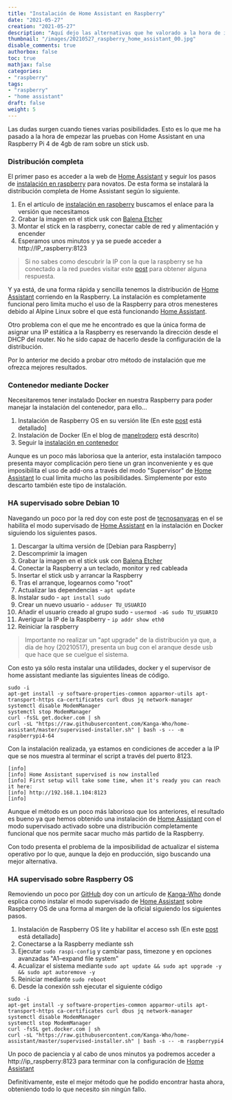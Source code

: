 ```yaml
---
title: "Instalación de Home Assistant en Raspberry"
date: "2021-05-27"
creation: "2021-05-27"
description: "Aquí dejo las alternativas que he valorado a la hora de instalar Home Assistant en la Raspberry"
thumbnail: "/images/20210527_raspberry_home_assistant_00.jpg"
disable_comments: true
authorbox: false
toc: true
mathjax: false
categories:
- "raspberry"
tags:
- "raspberry"
- "home assistant"
draft: false
weight: 5
---
```

Las dudas surgen cuando tienes varias posibilidades. Esto es lo que me ha pasado a la hora de empezar las pruebas con Home Assistant en una Raspberry Pi 4 de 4gb de ram sobre un stick usb.
<!--more-->

### Distribución completa ###
El primer paso es acceder a la web de [Home Assistant] y seguir los pasos de [instalación en raspberry] para novatos. De esta forma se instalará la distribución completa de Home Assistant según lo siguiente.

1. En el artículo de [instalación en raspberry] buscamos el enlace para la versión que necesitamos
1. Grabar la imagen en el stick usk con [Balena Etcher]
1. Montar el stick en la raspberry, conectar cable de red y alimentación y encender
1. Esperamos unos minutos y ya se puede acceder a http://IP_raspberry:8123

> Si no sabes como descubrir la IP con la que la raspberry se ha conectado a la red puedes visitar este [post] para obtener alguna respuesta.

Y ya está, de una forma rápida y sencilla tenemos la distribución de [Home Assistant] corriendo en la Raspberry. La instalación es completamente funcional pero limita mucho el uso de la Raspberry para otros menesteres debido al Alpine Linux sobre el que está funcionando [Home Assistant].

Otro problema con el que me he encontrado es que la única forma de asignar una IP estática a la Raspberry es reservando la dirección desde el DHCP del router. No he sido capaz de hacerlo desde la configuración de la distribución.

Por lo anterior me decido a probar otro método de instalación que me ofrezca mejores resultados.

### Contenedor mediante Docker ###
Necesitaremos tener instalado Docker en nuestra Raspberry para poder manejar la instalación del contenedor, para ello...

1. Instalación de Raspberry OS en su versión lite (En este [post] está detallado]
1. Instalación de Docker (En el blog de [manelrodero] está descrito)
1. Seguir la [instalación en contenedor]

Aunque es un poco más laboriosa que la anterior, esta instalación tampoco presenta mayor complicación pero tiene un gran inconveniente y es que imposibilita el uso de add-ons a través del modo "Supervisor" de [Home Assistant] lo cual limita mucho las posibilidades. Simplemente por esto descarto también este tipo de instalación.

### HA supervisado sobre Debian 10 ###
Navegando un poco por la red doy con este post de [tecnosanvaras] en el se habilita el modo supervisado de [Home Assistant] en la instalación en Docker siguiendo los siguientes pasos.

1. Descargar la ultima versión de [Debian para Raspberry]
1. Descomprimir la imagen
1. Grabar la imagen en el stick usk con [Balena Etcher]
1. Conectar la Raspberry a un teclado, monitor y red cableada
1. Insertar el stick usb y arrancar la Raspberry
1. Tras el arranque, logearnos como "root"
1. Actualizar las dependencias - `apt update`
1. Instalar sudo - `apt install sudo`
1. Crear un nuevo usuario - `adduser TU_USUARIO`
1. Añadir el usuario creado al grupo sudo - `usermod -aG sudo TU_USUARIO`
1. Averiguar la IP de la Raspberry - `ip addr show eth0`
1. Reiniciar la raspberry

> Importante no realizar un "apt upgrade" de la distribución ya que, a día de hoy (20210517), presenta un bug con el aranque desde usb que hace que se cuelgue el sistema.

Con esto ya sólo resta instalar una utilidades, docker y el supervisor de home assistant mediante las siguientes líneas de código.

```
sudo -i
apt-get install -y software-properties-common apparmor-utils apt-transport-https ca-certificates curl dbus jq network-manager
systemctl disable ModemManager
systemctl stop ModemManager
curl -fsSL get.docker.com | sh
curl -sL "https://raw.githubusercontent.com/Kanga-Who/home-assistant/master/supervised-installer.sh" | bash -s -- -m raspberrypi4-64
```

Con la instalación realizada, ya estamos en condiciones de acceder a la IP que se nos muestra al terminar el script a través del puerto 8123.

```
[info] 
[info] Home Assistant supervised is now installed
[info] First setup will take some time, when it's ready you can reach it here:
[info] http://192.168.1.104:8123
[info] 
```

Aunque el método es un poco más laborioso que los anteriores, el resultado es bueno ya que hemos obtenido una instalación de [Home Assistant] con el modo supervisado activado sobre una distribución completamente funcional que nos permite sacar mucho más partido de la Raspberry.

Con todo presenta el problema de la imposibilidad de actualizar el sistema operativo por lo que, aunque la dejo en producción, sigo buscando una mejor alternativa.

### HA supervisado sobre Raspberry OS ###
Removiendo un poco por [GitHub] doy con un artículo de [Kanga-Who] donde esplica como instalar el modo supervisado de [Home Assistant] sobre Raspberry OS de una forma al margen de la oficial siguiendo los siguientes pasos.

1. Instalación de Raspberry OS lite y habilitar el acceso ssh (En este [post] está detallado]
1. Conectarse a la Raspberry mediante ssh
1. Ejecutar `sudo raspi-config` y cambiar pass, timezone y en opciones avanzadas "A1–expand file system"
1. Acualizar el sistema mediante `sudo apt update && sudo apt upgrade -y && sudo apt autoremove -y`
1. Reiniciar mediante `sudo reboot`
1. Desde la conexión ssh ejecutar el siguiente código
```
sudo -i
apt-get install -y software-properties-common apparmor-utils apt-transport-https ca-certificates curl dbus jq network-manager
systemctl disable ModemManager
systemctl stop ModemManager
curl -fsSL get.docker.com | sh
curl -sL "https://raw.githubusercontent.com/Kanga-Who/home-assistant/master/supervised-installer.sh" | bash -s -- -m raspberrypi4
```

Un poco de paciencia y al cabo de unos minutos ya podremos acceder a http://ip_raspberry:8123 para terminar con la configuración de [Home Assistant]

Definitivamente, este el mejor método que he podido encontrar hasta ahora, obteniendo todo lo que necesito sin ningún fallo.


[Balena Etcher]: https://www.balena.io/etcher/
[GitHub]: https://github.com
[Home Assistant]: https://www.home-assistant.io
[instalación en raspberry]: https://www.home-assistant.io/installation/raspberrypi
[instalación en contenedor]: https://www.home-assistant.io/installation/raspberrypi#install-home-assistant-container
[Kanga-Who]: https://github.com/Kanga-Who/home-assistant/blob/master/Supervised%20Install%20on%20Raspberry%20Pi%20OS.md
[manelrodero]: https://www.manelrodero.com/blog/instalar-docker-en-raspberry-pi-4
[post]: https://sherblog.pro/raspberry-montaje-y-ssh/
[tecnosanvaras]: https://tecnosanvaras.es/instalacion-de-ha-supervisded-en-raspberry-pi-con-debian-10/

